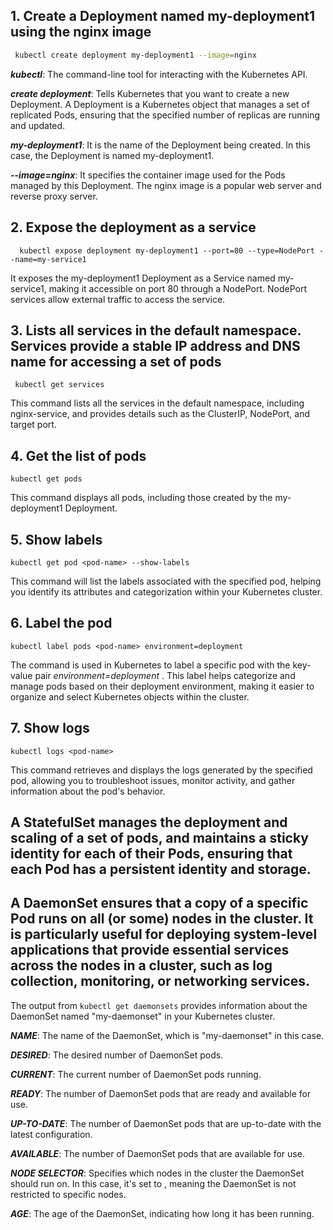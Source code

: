 ## 1. Create a Deployment named my-deployment1 using the nginx image
```bash
 kubectl create deployment my-deployment1 --image=nginx
```
 
__*kubectl*__: The command-line tool for interacting with the Kubernetes API.

__*create deployment*__: Tells Kubernetes that you want to create a new Deployment. A Deployment is a Kubernetes object that manages a set of replicated Pods, ensuring that the specified number of replicas are running and updated.

__*my-deployment1*__: It is the name of the Deployment being created. In this case, the Deployment is named my-deployment1.

__*--image=nginx*__: It specifies the container image used for the Pods managed by this Deployment. The nginx image is a popular web server and reverse proxy server. 




## 2. Expose the deployment as a service
```
  kubectl expose deployment my-deployment1 --port=80 --type=NodePort --name=my-service1
```
It exposes the my-deployment1 Deployment as a Service named my-service1, making it accessible on port 80 through a NodePort. NodePort services allow external traffic to access the service.

## 3. Lists all services in the default namespace. Services provide a stable IP address and DNS name for accessing a set of pods
```
 kubectl get services
```
This command lists all the services in the default namespace, including nginx-service, and provides details such as the ClusterIP, NodePort, and target port.



## 4. Get the list of pods
```
kubectl get pods
```
This command displays all pods, including those created by the my-deployment1 Deployment.


## 5. Show labels
 ```
kubectl get pod <pod-name> --show-labels
```
This command will list the labels associated with the specified pod, helping you identify its attributes and categorization within your Kubernetes cluster.


## 6. Label the pod
```
kubectl label pods <pod-name> environment=deployment
```
The command is used in Kubernetes to label a specific pod with the key-value pair *environment=deployment* . This label helps categorize and manage pods based on their deployment environment, making it easier to organize and select Kubernetes objects within the cluster.


 ## 7. Show logs
```
kubectl logs <pod-name>
```
This command retrieves and displays the logs generated by the specified pod, allowing you to troubleshoot issues, monitor activity, and gather information about the pod's behavior.


## A StatefulSet manages the deployment and scaling of a set of pods, and maintains a sticky identity for each of their Pods, ensuring that each Pod has a persistent identity and storage.

## A DaemonSet ensures that a copy of a specific Pod runs on all (or some) nodes in the cluster. It is particularly useful for deploying system-level applications that provide essential services across the nodes in a cluster, such as log collection, monitoring, or networking services.


The output from ```kubectl get daemonsets```  provides information about the DaemonSet named "my-daemonset" in your Kubernetes cluster.

__*NAME*__: The name of the DaemonSet, which is "my-daemonset" in this case.

__*DESIRED*__: The desired number of DaemonSet pods.

__*CURRENT*__: The current number of DaemonSet pods running. 

__*READY*__: The number of DaemonSet pods that are ready and available for use. 

__*UP-TO-DATE*__: The number of DaemonSet pods that are up-to-date with the latest configuration.

__*AVAILABLE*__: The number of DaemonSet pods that are available for use.

__*NODE SELECTOR*__: Specifies which nodes in the cluster the DaemonSet should run on. In this case, it's set to <none>, meaning the DaemonSet is not restricted to specific nodes.

__*AGE*__: The age of the DaemonSet, indicating how long it has been running.
